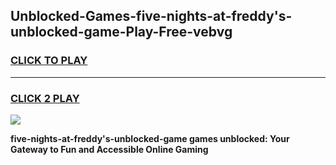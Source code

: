 
## Unblocked-Games-five-nights-at-freddy's-unblocked-game-Play-Free-vebvg
<h3>
<a href="https://premium76.site?title=five-nights-at-freddy's-unblocked-game&ref=23A">CLICK TO PLAY</a></h3>
<hr>

<h3>
<a href="https://premium76.site?title=five-nights-at-freddy's-unblocked-game&ref=23A">CLICK 2 PLAY</a>
  
</h3>

<a href="https://premium76.site?title=five-nights-at-freddy's-unblocked-game&ref=23A"><img src="https://clearcache.store/games.png"></a>


**five-nights-at-freddy's-unblocked-game games unblocked: Your Gateway to Fun and Accessible Online Gaming**
